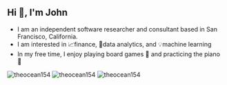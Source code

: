 ## Hi 👋, I'm John

- I am an independent software researcher and consultant based in San Francisco, California. 
- I am interested in 📈finance, 📂data analytics, and 💡machine learning
- In my free time, I enjoy playing board games 🎲 and practicing the piano 🎹




<img src="https://github-readme-stats.vercel.app/api/top-langs?username=theocean154&show_icons=true&locale=en&layout=compact" alt="theocean154" />

<img src="https://github-readme-stats.vercel.app/api?username=theocean154&show_icons=true&locale=en" alt="theocean154" />

<img src="https://github-readme-streak-stats.herokuapp.com/?user=theocean154&" alt="theocean154" />

